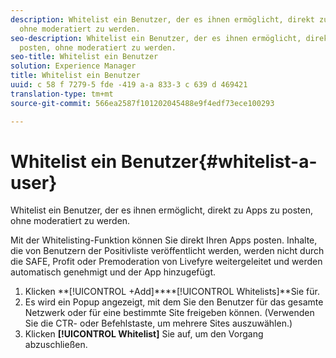 ```yaml
---
description: Whitelist ein Benutzer, der es ihnen ermöglicht, direkt zu Apps zu posten,
  ohne moderatiert zu werden.
seo-description: Whitelist ein Benutzer, der es ihnen ermöglicht, direkt zu Apps zu
  posten, ohne moderatiert zu werden.
seo-title: Whitelist ein Benutzer
solution: Experience Manager
title: Whitelist ein Benutzer
uuid: c 58 f 7279-5 fde -419 a-a 833-3 c 639 d 469421
translation-type: tm+mt
source-git-commit: 566ea2587f101202045488e9f4edf73ece100293

---
```



# Whitelist ein Benutzer{#whitelist-a-user}

Whitelist ein Benutzer, der es ihnen ermöglicht, direkt zu Apps zu posten, ohne moderatiert zu werden.

Mit der Whitelisting-Funktion können Sie direkt Ihren Apps posten. Inhalte, die von Benutzern der Positivliste veröffentlicht werden, werden nicht durch die SAFE, Profit oder Premoderation von Livefyre weitergeleitet und werden automatisch genehmigt und der App hinzugefügt.

1. Klicken **[!UICONTROL +Add]****[!UICONTROL Whitelists]**Sie für.
1. Es wird ein Popup angezeigt, mit dem Sie den Benutzer für das gesamte Netzwerk oder für eine bestimmte Site freigeben können. (Verwenden Sie die CTR- oder Befehlstaste, um mehrere Sites auszuwählen.)
1. Klicken **[!UICONTROL Whitelist]** Sie auf, um den Vorgang abzuschließen.
